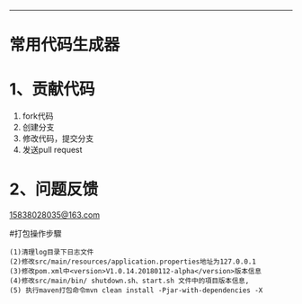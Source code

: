 ﻿---------------------------------------------------------------
# 常用代码生成器

	 
# 1、贡献代码
 1. fork代码
 2. 创建分支
 3. 修改代码，提交分支
 4. 发送pull request
 
# 2、问题反馈
15838028035@163.com

#打包操作步驟

    (1)清理log目录下日志文件
    (2)修改src/main/resources/application.properties地址为127.0.0.1
    (3)修改pom.xml中<version>V1.0.14.20180112-alpha</version>版本信息
    (4)修改src/main/bin/ shutdown.sh、start.sh 文件中的項目版本信息,
    (5) 执行maven打包命令mvn clean install -Pjar-with-dependencies -X 
